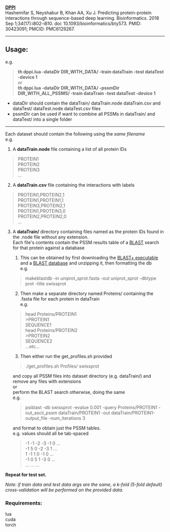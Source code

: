 **[DPPI](https://github.com/hashemifar/DPPI)**  
Hashemifar S, Neyshabur B, Khan AA, Xu J. Predicting protein-protein interactions through sequence-based deep learning. Bioinformatics. 2018 Sep 1;34(17):i802-i810. doi: 10.1093/bioinformatics/bty573. PMID: 30423091; PMCID: PMC6129267. 
 
___
## Usage:  
e.g.  
> **th dppi.lua -dataDir DIR_WITH_DATA/ -train dataTrain -test dataTest -device 1**  
> or  
> **th dppi.lua -dataDir DIR_WITH_DATA/ -pssmDir DIR_WITH_ALL_PSSMS/ -train dataTrain -test dataTest -device 1**  

- dataDir should contain the dataTrain/ dataTrain.node dataTrain.csv and dataTest/ dataTest.node dataTest.csv files  
- pssmDir can be used if want to combine all PSSMs in dataTrain/ and dataTest/ into a single folder  
___  
Each dataset should contain the following using the _same filename_  
e.g.  
1. A **dataTrain.node** file containing a list of all protein IDs  
> PROTEIN1  
> PROTEIN2  
> PROTEIN3  
> ...  
2. A **dataTrain.csv** file containing the interactions with labels  
> PROTEIN1,PROTEIN2,1  
> PROTEIN1,PROTEIN1,1  
> PROTEIN3,PROTEIN2,1  
> PROTEIN1,PROTEIN3,0  
> PROTEIN2,PROTEIN2,0  
> ...  
3. A  **dataTrain/** directory containing files named as the protein IDs found in the .node file without any extension.  
Each file's contents contain the PSSM results table of a [BLAST](https://blast.ncbi.nlm.nih.gov/Blast.cgi?PAGE_TYPE=BlastDocs&DOC_TYPE=Download) search for that protein against a database  
      
    1. This can be obtained by first downloading the [BLAST+ executable](https://ftp.ncbi.nlm.nih.gov/blast/executables/blast+/LATEST/) and a [BLAST database](https://ftp.ncbi.nlm.nih.gov/blast/db/) and unzipping it, then formatting the db  
     e.g.  
    > makeblastdb -in uniprot_sprot.fasta -out uniprot_sprot -dbtype prot -title swissprot   
    2. Then make a separate directory named Proteins/ containing the .fasta file for each protein in dataTrain  
    e.g.  
    > head Proteins/PROTEIN1  
    > \>PROTEIN1  
    > SEQUENCE1  
    > head Proteins/PROTEIN2  
    > \>PROTEIN2  
    > SEQUENCE2  
    > ...etc...  
    3. Then either run the get_profiles.sh provided  
    > ./get_profiles.sh Profiles/ swissprot  
    
   and copy all PSSM files into dataset directory (e.g. dataTrain/) and remove any files with extensions  
   or  
   perform the BLAST search otherwise, doing the same    
   e.g.  
    > psiblast -db swissprot -evalue 0.001 -query Proteins/PROTEIN1 -out_ascii_pssm dataTrain/PROTEIN1 -out dataTrain/PROTEIN1-output_file -num_iterations 3  
   
   and format to obtain just the PSSM tables.  
   e.g. values should all be tab-spaced
   > -1	-1	-2	-3	-1	0 ...  
   > -1	5	0	-2	-3	1 ...  
   > 1	-1	1	0	-1	0 ...  
   > -1	0	5	1	-3	0 ...  
   > ... ... ...  
   
**Repeat for test set.**  

<i>Note: if train data and test data args are the same, a k-fold (5-fold default) cross-validation will be performed on the provided data.</i>  

### Requirements:  
lua  
cuda  
torch  
